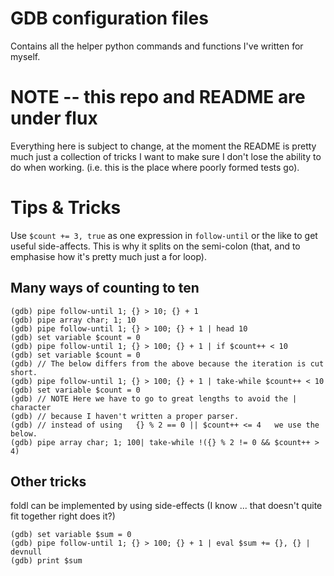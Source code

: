 # GDB configuration files

Contains all the helper python commands and functions I've written for myself.

# NOTE -- this repo and README are under flux
Everything here is subject to change, at the moment the README is pretty much
just a collection of tricks I want to make sure I don't lose the ability to do
when working. (i.e. this is the place where poorly formed tests go).


# Tips & Tricks

Use `$count += 3, true` as one expression in `follow-until` or the like to get
useful side-affects.
This is why it splits on the semi-colon (that, and to emphasise how it's pretty
much just a for loop).

## Many ways of counting to ten

```
(gdb) pipe follow-until 1; {} > 10; {} + 1
(gdb) pipe array char; 1; 10
(gdb) pipe follow-until 1; {} > 100; {} + 1 | head 10
(gdb) set variable $count = 0
(gdb) pipe follow-until 1; {} > 100; {} + 1 | if $count++ < 10
(gdb) set variable $count = 0
(gdb) // The below differs from the above because the iteration is cut short.
(gdb) pipe follow-until 1; {} > 100; {} + 1 | take-while $count++ < 10
(gdb) set variable $count = 0
(gdb) // NOTE Here we have to go to great lengths to avoid the | character
(gdb) // because I haven't written a proper parser.
(gdb) // instead of using   {} % 2 == 0 || $count++ <= 4   we use the below.
(gdb) pipe array char; 1; 100| take-while !({} % 2 != 0 && $count++ > 4)
```

## Other tricks

foldl can be implemented by using side-effects (I know ... that doesn't quite
fit together right does it?)

```
(gdb) set variable $sum = 0
(gdb) pipe follow-until 1; {} > 100; {} + 1 | eval $sum += {}, {} | devnull
(gdb) print $sum
```
